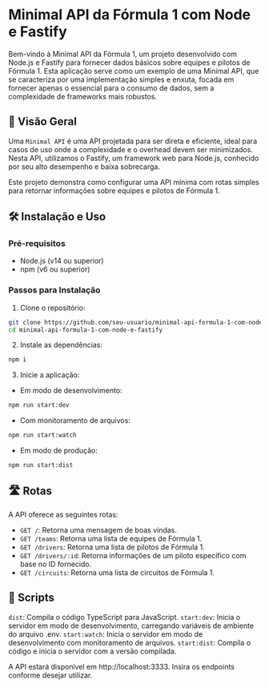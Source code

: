 # Minimal API da Fórmula 1 com Node e Fastify

Bem-vindo à Minimal API da Fórmula 1, um projeto desenvolvido com Node.js e Fastify para fornecer dados básicos sobre equipes e pilotos de Fórmula 1. Esta aplicação serve como um exemplo de uma Minimal API, que se caracteriza por uma implementação simples e enxuta, focada em fornecer apenas o essencial para o consumo de dados, sem a complexidade de frameworks mais robustos.


## 📝 Visão Geral
Uma `Minimal API` é uma API projetada para ser direta e eficiente, ideal para casos de uso onde a complexidade e o overhead devem ser minimizados. Nesta API, utilizamos o Fastify, um framework web para Node.js, conhecido por seu alto desempenho e baixa sobrecarga.

Este projeto demonstra como configurar uma API mínima com rotas simples para retornar informações sobre equipes e pilotos de Fórmula 1.


## 🛠️ Instalação e Uso

### Pré-requisitos
- Node.js (v14 ou superior)
- npm (v6 ou superior)

### Passos para Instalação

1. Clone o repositório:

```bash
git clone https://github.com/seu-usuario/minimal-api-formula-1-com-node-e-fastify.git
cd minimal-api-formula-1-com-node-e-fastify
```

2. Instale as dependências:

```bash
npm i
```

3. Inicie a aplicação:

- Em modo de desenvolvimento:

```bash
npm run start:dev
```

- Com monitoramento de arquivos:

```bash
npm run start:watch
```

- Em modo de produção:

```bash
npm run start:dist
```


## 🛣️ Rotas
A API oferece as seguintes rotas:

- `GET /`: Retorna uma mensagem de boas vindas.
- `GET /teams`: Retorna uma lista de equipes de Fórmula 1.
- `GET /drivers`: Retorna uma lista de pilotos de Fórmula 1.
- `GET /drivers/:id`: Retorna informações de um piloto específico com base no ID fornecido.
- `GET /circuits`: Retorna uma lista de circuitos de Fórmula 1.



## 📜 Scripts
`dist`: Compila o código TypeScript para JavaScript.
`start:dev`: Inicia o servidor em modo de desenvolvimento, carregando variáveis de ambiente do arquivo .env.
`start:watch`: Inicia o servidor em modo de desenvolvimento com monitoramento de arquivos.
`start:dist`: Compila o código e inicia o servidor com a versão compilada.

A API estará disponível em http://localhost:3333. Insira os endpoints conforme desejar utilizar.